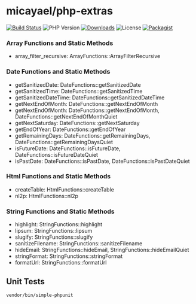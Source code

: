 micayael/php-extras
===================

[![Build Status](https://travis-ci.org/micayael/php-extras.svg?branch=master)](https://travis-ci.org/micayael/php-extras)
![PHP Version](https://img.shields.io/packagist/php-v/symfony/symfony.svg)
[![Downloads](https://img.shields.io/packagist/dt/micayael/php-extras.svg)](https://packagist.org/packages/micayael/php-extras)
![License](https://img.shields.io/packagist/l/micayael/php-extras.svg)
[![Packagist](https://img.shields.io/packagist/v/micayael/php-extras.svg)](https://packagist.org/packages/micayael/php-extras)


### Array Functions and Static Methods

- array_filter_recursive: ArrayFunctions::ArrayFilterRecursive

### Date Functions and Static Methods

- getSanitizedDate: DateFunctions::getSanitizedDate
- getSanitizedTime: DateFunctions::getSanitizedTime
- getSanitizedDateTime: DateFunctions::getSanitizedDateTime
- getNextEndOfMonth: DateFunctions::getNextEndOfMonth
- getNextEndOfMonth: DateFunctions::getNextEndOfMonth, DateFunctions::getNextEndOfMonthQuiet
- getNextSaturday: DateFunctions::getNextSaturday
- getEndOfYear: DateFunctions::getEndOfYear
- getRemainingDays: DateFunctions::getRemainingDays, DateFunctions::getRemainingDaysQuiet
- isFutureDate: DateFunctions::isFutureDate, DateFunctions::isFutureDateQuiet
- isPastDate: DateFunctions::isPastDate, DateFunctions::isPastDateQuiet

### Html Functions and Static Methods

- createTable: HtmlFunctions::createTable
- nl2p: HtmlFunctions::nl2p

### String Functions and Static Methods

- highlight: StringFunctions::highlight
- lipsum: StringFunctions::lipsum
- slugify: StringFunctions::slugify
- sanitizeFilename: StringFunctions::sanitizeFilename
- hideEmail: StringFunctions::hideEmail, StringFunctions::hideEmailQuiet
- stringFormat: StringFunctions::stringFormat
- formatUrl: StringFunctions::formatUrl


Unit Tests
----------

    vendor/bin/simple-phpunit
